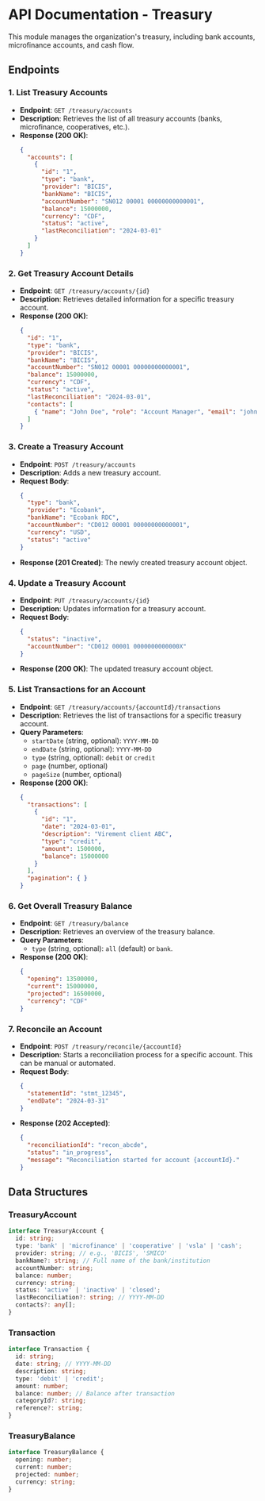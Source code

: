 # API Documentation - Treasury

This module manages the organization's treasury, including bank accounts, microfinance accounts, and cash flow.

## Endpoints

### 1. List Treasury Accounts

- **Endpoint**: `GET /treasury/accounts`
- **Description**: Retrieves the list of all treasury accounts (banks, microfinance, cooperatives, etc.).
- **Response (200 OK)**:
  ```json
  {
    "accounts": [
      {
        "id": "1",
        "type": "bank",
        "provider": "BICIS",
        "bankName": "BICIS",
        "accountNumber": "SN012 00001 00000000000001",
        "balance": 15000000,
        "currency": "CDF",
        "status": "active",
        "lastReconciliation": "2024-03-01"
      }
    ]
  }
  ```

### 2. Get Treasury Account Details

- **Endpoint**: `GET /treasury/accounts/{id}`
- **Description**: Retrieves detailed information for a specific treasury account.
- **Response (200 OK)**:
  ```json
  {
    "id": "1",
    "type": "bank",
    "provider": "BICIS",
    "bankName": "BICIS",
    "accountNumber": "SN012 00001 00000000000001",
    "balance": 15000000,
    "currency": "CDF",
    "status": "active",
    "lastReconciliation": "2024-03-01",
    "contacts": [
      { "name": "John Doe", "role": "Account Manager", "email": "john.doe@bicis.sn" }
    ]
  }
  ```

### 3. Create a Treasury Account

- **Endpoint**: `POST /treasury/accounts`
- **Description**: Adds a new treasury account.
- **Request Body**:
  ```json
  {
    "type": "bank",
    "provider": "Ecobank",
    "bankName": "Ecobank RDC",
    "accountNumber": "CD012 00001 00000000000001",
    "currency": "USD",
    "status": "active"
  }
  ```
- **Response (201 Created)**: The newly created treasury account object.

### 4. Update a Treasury Account

- **Endpoint**: `PUT /treasury/accounts/{id}`
- **Description**: Updates information for a treasury account.
- **Request Body**:
  ```json
  {
    "status": "inactive",
    "accountNumber": "CD012 00001 0000000000000X"
  }
  ```
- **Response (200 OK)**: The updated treasury account object.

### 5. List Transactions for an Account

- **Endpoint**: `GET /treasury/accounts/{accountId}/transactions`
- **Description**: Retrieves the list of transactions for a specific treasury account.
- **Query Parameters**:
  - `startDate` (string, optional): `YYYY-MM-DD`
  - `endDate` (string, optional): `YYYY-MM-DD`
  - `type` (string, optional): `debit` or `credit`
  - `page` (number, optional)
  - `pageSize` (number, optional)
- **Response (200 OK)**:
  ```json
  {
    "transactions": [
      {
        "id": "1",
        "date": "2024-03-01",
        "description": "Virement client ABC",
        "type": "credit",
        "amount": 1500000,
        "balance": 15000000
      }
    ],
    "pagination": { }
  }
  ```

### 6. Get Overall Treasury Balance

- **Endpoint**: `GET /treasury/balance`
- **Description**: Retrieves an overview of the treasury balance.
- **Query Parameters**:
  - `type` (string, optional): `all` (default) or `bank`.
- **Response (200 OK)**:
  ```json
  {
    "opening": 13500000,
    "current": 15000000,
    "projected": 16500000,
    "currency": "CDF"
  }
  ```

### 7. Reconcile an Account

- **Endpoint**: `POST /treasury/reconcile/{accountId}`
- **Description**: Starts a reconciliation process for a specific account. This can be manual or automated.
- **Request Body**:
  ```json
  {
    "statementId": "stmt_12345",
    "endDate": "2024-03-31"
  }
  ```
- **Response (202 Accepted)**:
  ```json
  {
    "reconciliationId": "recon_abcde",
    "status": "in_progress",
    "message": "Reconciliation started for account {accountId}."
  }
  ```

## Data Structures

### TreasuryAccount

```typescript
interface TreasuryAccount {
  id: string;
  type: 'bank' | 'microfinance' | 'cooperative' | 'vsla' | 'cash';
  provider: string; // e.g., 'BICIS', 'SMICO'
  bankName?: string; // Full name of the bank/institution
  accountNumber: string;
  balance: number;
  currency: string;
  status: 'active' | 'inactive' | 'closed';
  lastReconciliation?: string; // YYYY-MM-DD
  contacts?: any[];
}
```

### Transaction

```typescript
interface Transaction {
  id: string;
  date: string; // YYYY-MM-DD
  description: string;
  type: 'debit' | 'credit';
  amount: number;
  balance: number; // Balance after transaction
  categoryId?: string;
  reference?: string;
}
```

### TreasuryBalance

```typescript
interface TreasuryBalance {
  opening: number;
  current: number;
  projected: number;
  currency: string;
}
```
